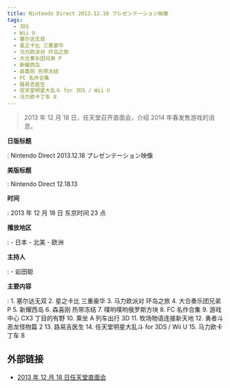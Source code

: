 ```yaml
---
title: Nintendo Direct 2013.12.18 プレゼンテーション映像
tags:
  - 3DS
  - Wii U
  - 塞尔达无双
  - 星之卡比 三重豪华
  - 马力欧派对 环岛之旅
  - 大合奏乐团兄弟 P
  - 新耀西岛
  - 森喜刚 热带冻结
  - FC 名作合集
  - 路易吉医生
  - 任天堂明星大乱斗 for 3DS / Wii U
  - 马力欧卡丁车 8
---
```


> 2013 年 12 月 18 日，任天堂召开直面会，介绍 2014 年春发售游戏的消息。

**日版标题**

:   Nintendo Direct 2013.12.18 プレゼンテーション映像

**美版标题**

:   Nintendo Direct 12.18.13

**时间**

:   2013 年 12 月 18 日 东京时间 23 点

**播放地区**

:   - 日本
    - 北美
    - 欧洲

**主持人**

:   - 岩田聪

**主要内容**

:   1. 塞尔达无双
    2. 星之卡比 三重豪华
    3. 马力欧派对 环岛之旅
    4. 大合奏乐团兄弟 P
    5. 新耀西岛
    6. 森喜刚 热带冻结
    7. 噗哟噗哟俄罗斯方块
    8. FC 名作合集
    9. 游戏中心 CX3 丁目的有野
    10. 乘坐 A 列车出行 3D
    11. 牧场物语连接新天地
    12. 勇者斗恶龙怪物篇 2
    13. 路易吉医生
    14. 任天堂明星大乱斗 for 3DS / Wii U
    15. 马力欧卡丁车 8

## 外部链接

- [2013 年 12 月 18 日任天堂直面会](https://www.bilibili.com/video/BV1FJ41167nf/)
